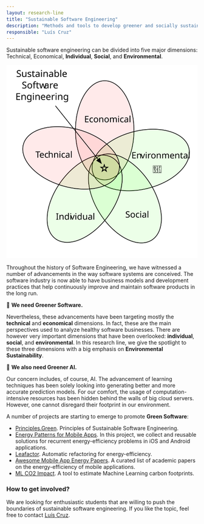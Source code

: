 ```yaml
---
layout: research-line
title: "Sustainable Software Engineering"
description: "Methods and tools to develop greener and socially sustainable software systems."
responsible: "Luís Cruz"
---
```


Sustainable software engineering can be divided into five major dimensions: Technical, Economical,
**Individual**, **Social**, and **Environmental**.

![Sustainable Software Engineering](/img/sustainable-se.svg)


Throughout the history of Software Engineering, we have witnessed a number of advancements in the
way software systems are conceived. The software industry is now able to have business models and
development practices that help continuously improve and maintain software products in the long run.

🌱 **We need Greener Software.**

Nevertheless, these advancements have been targeting mostly the **technical** and **economical**
dimensions. In fact, these are the main perspectives used to analyze healthy software businesses.
There are however very important dimensions that have been overlooked: **individual**, **social**, and
**environmental**. In this research line, we give the spotlight to these three dimensions with a big
emphasis on **Environmental Sustainability**.

🌱  **We also need Greener AI.**

Our concern includes, of course, AI. The advancement of learning techniques has been solely looking into
generating better and more accurate prediction models. For our comfort, the usage of
computation-intensive resources has been hidden behind the walls of big cloud servers. However, one
cannot disregard their footprint in our environment.


A number of projects are starting to emerge to promote **Green Software**:

- [Principles.Green]. Principles of Sustainable Software Engineering.
- [Energy Patterns for Mobile Apps]. In this project, we collect and reusable solutions for recurrent energy-efficiency problems in iOS and Android applications.
- [Leafactor]. Automatic refactoring for energy-efficiency.
- [Awesome Mobile App Energy Papers]. A curated list of academic papers on the energy-efficiency of mobile applications.
- [ML CO2 Impact]. A tool to estimate Machine Learning carbon footprints.

### How to get involved?

We are looking for enthusiastic students that are willing to push the boundaries of sustainable software engineering.
If you like the topic, feel free to contact [Luís Cruz].

[Energy Patterns for Mobile Apps]: https://tqrg.github.io/energy-patterns/
[Principles.Green]: https://principles.green
[Awesome Mobile App Energy Papers]: https://luiscruz.github.io/awesome-mobile-app-energy-papers/
[ML CO2 Impact]: https://mlco2.github.io/impact/
[Leafactor]: https://tqrg.github.io/projects/leafactor.html
[Luís Cruz]: https://luiscruz.github.io
